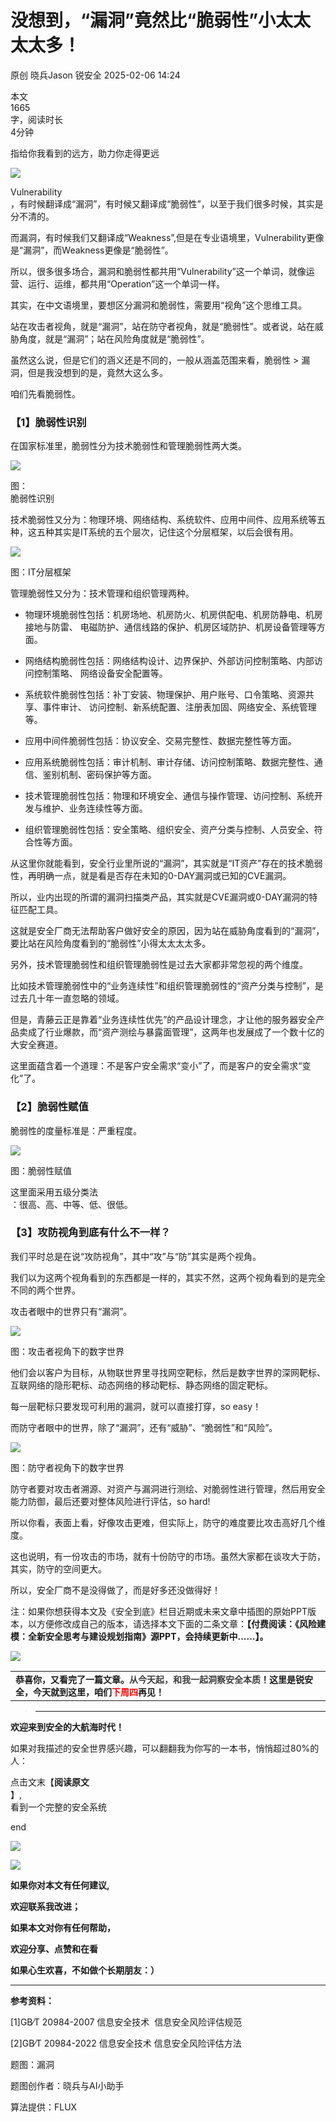 #  没想到，“漏洞”竟然比“脆弱性”小太太太太多！   
原创 晓兵Jason  锐安全   2025-02-06 14:24  
  
本文  
1665  
字，阅读时长  
4分钟  
  
指给你我看到的远方，助力你走得更远  
  
  
![](https://mmbiz.qpic.cn/mmbiz_png/kDwCb2n2EHRJc4Imn8sMFr5Rhddb5fGzaJZZibFUXXZtFgBbVeSWIiaXNCib9j5nn3kkXTC0PXy5pzx6NZgYBWf4g/640?wx_fmt=png&from=appmsg "")  
  
  
Vulnerability  
，有时候翻译成“漏洞”，有时候又翻译成“脆弱性”，以至于我们很多时候，其实是分不清的。  
  
而漏洞，有时候我们又翻译成“Weakness”,但是在专业语境里，Vulnerability更像是“漏洞”，而Weakness更像是“脆弱性”。  
  
所以，很多很多场合，漏洞和脆弱性都共用“Vulnerability”这一个单词，就像运营、运行、运维，都共用“Operation”这一个单词一样。  
  
其实，在中文语境里，要想区分漏洞和脆弱性，需要用“视角”这个思维工具。  
  
站在攻击者视角，就是“漏洞”，站在防守者视角，就是“脆弱性”。或者说，站在威胁角度，就是“漏洞”；站在风险角度就是“脆弱性”。  
  
虽然这么说，但是它们的涵义还是不同的，一般从涵盖范围来看，脆弱性 > 漏洞，但是我没想到的是，竟然大这么多。  
  
咱们先看脆弱性。  
### 【1】脆弱性识别  
  
在国家标准里，脆弱性分为技术脆弱性和管理脆弱性两大类。  
  
![](https://mmbiz.qpic.cn/mmbiz_png/kDwCb2n2EHRJc4Imn8sMFr5Rhddb5fGzGUOQBvIvd7BQczXHcwSGbwb3ZnFqJkXMvh45ehSmv5slGue8AaSyHA/640?wx_fmt=png&from=appmsg "")  
  
图：  
脆弱性识别  
  
技术脆弱性又分为：物理环境、网络结构、系统软件、应用中间件、应用系统等五种，这五种其实是IT系统的五个层次，记住这个分层框架，以后会很有用。  
  
![](https://mmbiz.qpic.cn/mmbiz_png/kDwCb2n2EHRJc4Imn8sMFr5Rhddb5fGz21VNUtshZUzSUun00iafEL8CiaThiaLVvWgOZuVhMYTZgUlkdBaRz37FQ/640?wx_fmt=png&from=appmsg "")  
  
图：IT分层框架  
  
管理脆弱性又分为：技术管理和组织管理两种。  
- 物理环境脆弱性包括：机房场地、机房防火、机房供配电、机房防静电、机房接地与防雷、
电磁防护、通信线路的保护、机房区域防护、机房设备管理等方面。  
  
- 网络结构脆弱性包括：网络结构设计、边界保护、外部访问控制策略、内部访问控制策略、
网络设备安全配置等。  
  
- 系统软件脆弱性包括：补丁安装、物理保护、用户账号、口令策略、资源共享、事件审计、
访问控制、新系统配置、注册表加固、网络安全、系统管理等。  
  
- 应用中间件脆弱性包括：协议安全、交易完整性、数据完整性等方面。  
  
- 应用系统脆弱性包括：审计机制、审计存储、访问控制策略、数据完整性、通信、鉴别机制、密码保护等方面。  
  
- 技术管理脆弱性包括：物理和环境安全、通信与操作管理、访问控制、系统开发与维护、业务连续性等方面。  
  
- 组织管理脆弱性包括：安全策略、组织安全、资产分类与控制、人员安全、符合性等方面。  
  
从这里你就能看到，安全行业里所说的“漏洞”，其实就是“IT资产”存在的技术脆弱性，再明确一点，就是看是否存在未知的0-DAY漏洞或已知的CVE漏洞。  
  
所以，业内出现的所谓的漏洞扫描类产品，其实就是CVE漏洞或0-DAY漏洞的特征匹配工具。  
  
这就是安全厂商无法帮助客户做好安全的原因，因为站在威胁角度看到的“漏洞”，要比站在风险角度看到的“脆弱性”小得太太太太多。  
  
另外，技术管理脆弱性和组织管理脆弱性是过去大家都非常忽视的两个维度。  
  
比如技术管理脆弱性中的“业务连续性”和组织管理脆弱性的“资产分类与控制”，是过去几十年一直忽略的领域。  
  
但是，青藤云正是靠着“业务连续性优先”的产品设计理念，才让他的服务器安全产品卖成了行业爆款，而“资产测绘与暴露面管理”，这两年也发展成了一个数十亿的大安全赛道。  
  
这里面蕴含着一个道理：不是客户安全需求“变小”了，而是客户的安全需求“变化”了。  
### 【2】脆弱性赋值  
  
脆弱性的度量标准是：严重程度。  
  
![](https://mmbiz.qpic.cn/mmbiz_png/kDwCb2n2EHRJc4Imn8sMFr5Rhddb5fGzQFkiceuCgcrFdC40bcuVziazfzQibNfEIG1cgpVDLxVoobykhzAEcLxUg/640?wx_fmt=png&from=appmsg "")  
  
图：脆弱性赋值  
  
这里面采用五级分类法  
：很高、高、中等、低、很低。  
### 【3】攻防视角到底有什么不一样？  
  
我们平时总是在说“攻防视角”，其中“攻”与“防”其实是两个视角。  
  
我们以为这两个视角看到的东西都是一样的，其实不然，这两个视角看到的是完全不同的两个世界。  
  
攻击者眼中的世界只有“漏洞”。  
  
![](https://mmbiz.qpic.cn/mmbiz_png/kDwCb2n2EHRJc4Imn8sMFr5Rhddb5fGz7BLegbdR0KbYc3NI4DOHRtiaVRdyehEib1pACqwVu34FxlibI8HLPzXKQ/640?wx_fmt=png&from=appmsg "")  
  
图：攻击者视角下的数字世界  
  
他们会以客户为目标，从物联世界里寻找网空靶标，然后是数字世界的深网靶标、互联网络的隐形靶标、动态网络的移动靶标、静态网络的固定靶标。  
  
每一层靶标只要发现可利用的漏洞，就可以直接打穿，so easy！  
  
而防守者眼中的世界，除了“漏洞”，还有“威胁”、“脆弱性”和“风险”。  
  
![](https://mmbiz.qpic.cn/mmbiz_png/kDwCb2n2EHRJc4Imn8sMFr5Rhddb5fGz9HpRctfxJlKBS9TZic4c8iaiauT5wdCRrTCXEXdyq3cukpTrSb0ZNULRQ/640?wx_fmt=png&from=appmsg "")  
  
图：防守者视角下的数字世界  
  
防守者要对攻击者溯源、对资产与漏洞进行测绘、对脆弱性进行管理，然后用安全能力防御，最后还要对整体风险进行评估，so hard!  
  
所以你看，表面上看，好像攻击更难，但实际上，防守的难度要比攻击高好几个维度。  
  
这也说明，有一份攻击的市场，就有十份防守的市场。虽然大家都在谈攻大于防，其实，防守的空间更大。  
  
所以，安全厂商不是没得做了，而是好多还没做得好！  
  
注：如果你想获得本文及《安全到底》栏目近期或未来文章中插图的原始PPT版本，以方便修改成自己的版本，请选择本文下面的二条文章：**【付费阅读：《风险建模：全新安全思考与建设规划指南》源PPT，会持续更新中......】。**  
  
![](https://mmbiz.qpic.cn/mmbiz_png/kDwCb2n2EHRJc4Imn8sMFr5Rhddb5fGzUFEaPjxexd3Q9ScQc8UjChIwexgRnG8icOVUURcTJb7cogrs4kmH2xw/640?wx_fmt=png&from=appmsg "")  
<table><tbody><tr><td width="557" valign="top" style="word-break: break-all;"><span style="font-size: 14px;"><strong><span style="font-family: 楷体;">恭喜你，又看完了一篇文章。<strong style="color: rgb(62, 62, 62);background-color: rgb(255, 255, 255);">从今天起，<strong>和我一起洞察安全本质</strong></strong>！这里是锐安全，今天就到这里，咱们<span style="color: red;">下周四</span>再见！</span></strong></span></td></tr></tbody></table>  
  
> ****  
**欢迎来到安全的大航海时代！**  
  
  
如果对我描述的安全世界感兴趣，可以翻翻我为你写的一本书，悄悄超过80%的人：  
  
  
  
点击文末【**阅读原文**  
】,  
看到一个完整的安全系统  
  
end  
  
  
  
  
![](https://mmbiz.qpic.cn/mmbiz_png/6SUs3WHn8P9QVFXd4lu03am0PtsHHPDtib3xhEFpJJw1TAbtMv0hrjSVKKgWm72fdhsPL6RbEbHZGTsiaFTiaxTYQ/640?wx_fmt=png "")  
  
![](https://mmbiz.qpic.cn/mmbiz_png/cXxu8rO9aeEoLicH7cEMZmicpEDhJicEicARW2EAzCkz4ClBBjTq0PvkSrINBsGDtfoSUsUxWKy1lXj5C6gvSfJLBA/640?wx_fmt=png "")  
  
**如果你对本文有任何建议,**  
  
**欢迎联系我改进；**  
  
**如果本文对你有任何帮助，**  
  
**欢迎****分享****、点赞和在看**  
  
  
**如果心生欢喜，不如做个长期朋友：）**  
  
****  
  
  
  
  
**参考资料：**  
  
[1]GB∕T 20984-2007 信息安全技术  信息安全风险评估规范  
  
[2]GB∕T 20984-2022 信息安全技术 信息安全风险评估方法  
  
  
题图：漏洞  
  
题图创作者：晓兵与AI小助手  
  
算法提供：FLUX  
  
  

